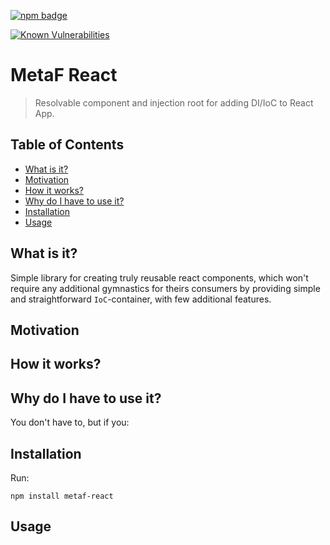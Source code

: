 [npm-badge-png]: https://nodei.co/npm/metaf-react.png?downloads=true&downloadRank=true&stars=true
[package-url]: https://npmjs.com/package/metaf-react

[![npm badge][npm-badge-png]][package-url]

[![Known Vulnerabilities](https://snyk.io/test/npm/metaf-react/badge.svg)](https://snyk.io/test/npm/metaf-react)

# MetaF React <!-- omit in toc -->
> Resolvable component and injection root for adding DI/IoC to React App.

## Table of Contents <!-- omit in toc -->
<!-- START doctoc generated TOC please keep comment here to allow auto update -->
<!-- DON'T EDIT THIS SECTION, INSTEAD RE-RUN doctoc TO UPDATE -->

- [What is it?](#what-is-it)
- [Motivation](#motivation)
- [How it works?](#how-it-works)
- [Why do I have to use it?](#why-do-i-have-to-use-it)
- [Installation](#installation)
- [Usage](#usage)

<!-- END doctoc generated TOC please keep comment here to allow auto update -->

## What is it?
Simple library for creating truly reusable react components, which won't require any additional gymnastics for theirs consumers by providing simple and straightforward `IoC`-container, with few additional features.

## Motivation

## How it works?

## Why do I have to use it?
You don't have to, but if you:

## Installation
Run:
```
npm install metaf-react
```

## Usage
